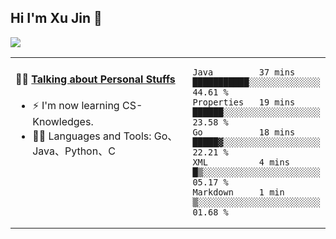 
## Hi I'm Xu Jin 👋
![](https://komarev.com/ghpvc/?username=jiayouxujin&color=brightgreen&label=PROFILE+VIEWS)



<table align="center">
<tr>
<td valign="top" width="60%">

#### 🏋️‍♀️ <a href="https://github.com/jiayouxujin" target="_blank">Talking about Personal Stuffs</a>
<!-- recent_releases starts -->

- ⚡  I'm now learning CS-Knowledges.  
- 🏊‍♂️ Languages and Tools: Go、Java、Python、C
<!-- recent_releases ends -->
</td>
<td>
 
<!--START_SECTION:waka-->
```text
Java         37 mins         ███████████░░░░░░░░░░░░░░   44.61 % 
Properties   19 mins         ██████░░░░░░░░░░░░░░░░░░░   23.58 % 
Go           18 mins         █████▓░░░░░░░░░░░░░░░░░░░   22.21 % 
XML          4 mins          █▒░░░░░░░░░░░░░░░░░░░░░░░   05.17 % 
Markdown     1 min           ▒░░░░░░░░░░░░░░░░░░░░░░░░   01.68 % 
```
<!--END_SECTION:waka-->
 
</td>
</tr>
</table>





